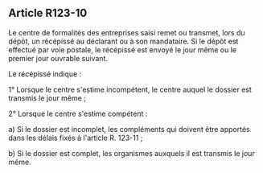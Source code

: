 Article R123-10
----
Le centre de formalités des entreprises saisi remet ou transmet, lors du dépôt,
un récépissé au déclarant ou à son mandataire. Si le dépôt est effectué par voie
postale, le récépissé est envoyé le jour même ou le premier jour ouvrable
suivant.

Le récépissé indique :

1° Lorsque le centre s'estime incompétent, le centre auquel le dossier est
transmis le jour même ;

2° Lorsque le centre s'estime compétent :

a) Si le dossier est incomplet, les compléments qui doivent être apportés dans
les délais fixés à l'article R. 123-11 ;

b) Si le dossier est complet, les organismes auxquels il est transmis le jour
même.
